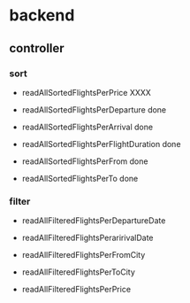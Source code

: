 # backend
## controller
### sort
- readAllSortedFlightsPerPrice              XXXX

- readAllSortedFlightsPerDeparture          done

- readAllSortedFlightsPerArrival            done   

- readAllSortedFlightsPerFlightDuration     done

- readAllSortedFlightsPerFrom               done

- readAllSortedFlightsPerTo                 done

### filter
- readAllFilteredFlightsPerDepartureDate

- readAllFilteredFlightsPeraririvalDate

- readAllFilteredFlightsPerFromCity

- readAllFilteredFlightsPerToCity

- readAllFilteredFlightsPerPrice
